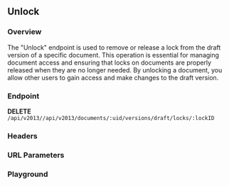 ## Unlock

### Overview

The "Unlock" endpoint is used to remove or release a lock from the draft version of a specific document. This operation is essential for managing document access and ensuring that locks on documents are properly released when they are no longer needed. By unlocking a document, you allow other users to gain access and make changes to the draft version.

### Endpoint
**DELETE** `/api/v2013//api/v2013/documents/:uid/versions/draft/locks/:lockID`

### Headers
<!--@include: ../../common/header/authorization-realm.md-->

### URL Parameters
<!--@include: ../../common/url/uid-lockid.md-->

### Playground

<SwaggerUI :swaggerSpecs="swaggerUnLockSpecs" />